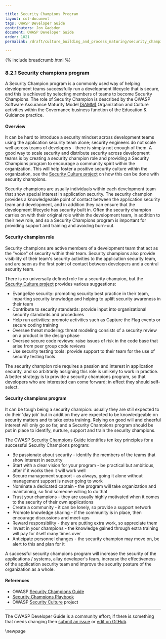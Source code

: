 ```yaml
---

title: Security Champions Program
layout: col-document
tags: OWASP Developer Guide
contributors: Jon Gadsden
document: OWASP Developer Guide
order: 1021
permalink: /draft/culture_building_and_process_maturing/security_champions/program/

---
```


{% include breadcrumb.html %}

### 8.2.1 Security champions program

A Security Champion program is a commonly used way of helping development teams successfully run a development lifecycle
that is secure, and this is achieved by selecting members of teams to become Security Champions.
The role of Security Champion is described by the OWASP Software Assurance Maturity Model [(SAMM)][sammgegoc]
Organization and Culture activities within the Governance business function of the Education & Guidance practice.

#### Overview

It can be hard to introduce a security mindset across development teams using the application security team alone;
security engineers do not scale well across teams of developers - there is simply not enough of them.
A good way to scale security and distribute security across development teams is by creating a security champion role
and providing a Security Champions program to encourage a community spirit within the organization.
This will help foster a positive security culture within the organization,
see the [Security Culture project][culturechamps] on how this can be done with security champions.

Security champions are usually individuals within each development team that show special interest in application security.
The security champion provides a knowledgeable point of contact between the application security team and development,
and in addition they can ensure that the development lifecycle has security built in.
Often the security champion carries on with their original role within the development team, in addition to their new role,
and so a Security Champions program is important for providing support and training and avoiding burn-out.

#### Security champion role

Security champions are active members of a development team that act as the "voice" of security within their team.
Security champions also provide visibility of their team's security activities to the application security team,
and are seen as the first point of contact between developers and a central security team.

There is no universally defined role for a security champion, but the [Security Culture project][culturechamps]
provides various suggestions:

* Evangelize security: promoting security best practice in their team,
    imparting security knowledge and helping to uplift security awareness in their team
* Contribute to security standards: provide input into organizational security standards and procedures
* Help run activities: promote activities such as Capture the Flag events or secure coding training
* Oversee threat modeling: threat modeling consists of a security review on a product in the design phase
* Oversee secure code reviews: raise issues of risk in the code base that arise from peer group code reviews
* Use security testing tools: provide support to their team for the use of security testing tools

The security champion role requires a passion and interest in application security,
and so arbitrarily assigning this role is unlikely to work in practice.
A better strategy is to provide a security champions program, so that developers who are interested can come forward;
in effect they should self-select.

#### Security champions program

It can be tough being a security champion: usually they are still expected to do their 'day job' but in addition
they are expected to be knowledgeable on security matters and to take extra training.
Relying on good will and cheerful interest will only go so far, and a Security Champions program should be put in place
to identify, nurture, support and train the security champions.

The OWASP [Security Champions Guide][scguide] identifies ten key principles for a successful Security Champions program:

* Be passionate about security - identify the members of the teams that show interest in security
* Start with a clear vision for your program - be practical but ambitious, after if it works then it will work well
* Secure management support - as always, going it alone without management support is never going to work
* Nominate a dedicated captain - the program will take organization and maintaining, so find someone willing to do that
* Trust your champions - they are usually highly motivated when it comes to the security of their own applications
* Create a community - it can be lonely, so provide a support network
* Promote knowledge sharing - if the community is in place, then encourage discussions and meet-ups
* Reward responsibility - they are putting extra work, so appreciate them
* Invest in your champions - the knowledge gained through extra training will pay for itself many times over
* Anticipate personnel changes - the security champion may move on, be alert to this and plan for it

A successful security champions program will increase the security of the applications / systems, allay developer's fears,
increase the effectiveness of the application security team and improve the security posture of the organization as a whole.

#### References

* OWASP [Security Champions Guide][scguide]
* [Security Champions Playbook][scplaybook]
* OWASP [Security Culture][culturedoc] project

----

The OWASP Developer Guide is a community effort; if there is something that needs changing
then [submit an issue][issue1021] or [edit on GitHub][edit1021].

[edit1021]: https://github.com/OWASP/www-project-developer-guide/blob/main/draft/10-culture-process/02-security-champions/01-security-champions-program.md
[issue1021]: https://github.com/OWASP/www-project-developer-guide/issues/new?labels=enhancement&template=request.md&title=Update:%2010-culture-process/02-security-champions/01-security-champions-program
[sammgegoc]: https://owaspsamm.org/model/governance/education-and-guidance/stream-b/
[scguide]: https://owasp.org/www-project-security-champions-guidebook/
[scplaybook]: https://github.com/c0rdis/security-champions-playbook
[culturechamps]: https://owasp.org/www-project-security-culture/stable/4-Security_Champions/
[culturedoc]: https://owasp.org/www-project-security-culture/stable/

\newpage
